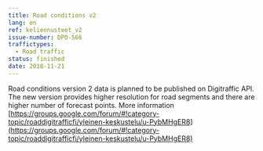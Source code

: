 ```yaml
---
title: Road conditions v2
lang: en
ref: keliennusteet_v2
issue-number: DPO-566
traffictypes:
  - Road traffic
status: finished
date: 2018-11-21
---
```


Road conditions version 2 data is planned to be published on Digitraffic API. The new version provides higher resolution for road segments and there are higher number of forecast points.
 More information [https://groups.google.com/forum/#!category-topic/roaddigitrafficfi/yleinen-keskustelu/u-PybMHgER8](https://groups.google.com/forum/#!category-topic/roaddigitrafficfi/yleinen-keskustelu/u-PybMHgER8)